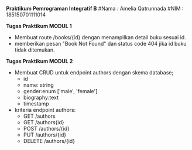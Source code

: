 **Praktikum Pemrograman Integratif B**
#Nama : Amelia Qatrunnada
#NIM  : 185150701111014

**Tugas Praktikum MODUL 1**
- Membuat route /books/{id} dengan menampilkan detail buku sesuai id.
- memberikan pesan "Book Not Found" dan status code 404 jika id buku tidak ditemukan.

**Tugas Praktikum MODUL 2**
- Membuat CRUD untuk endpoint authors dengan skema database;
    - id
    - name: string
    - gender:enum ['male', 'female']
    - biography:text
    - timestamp
- kriteria endpoint authors:
    - GET /authors
    - GET /authors{id}
    - POST /authors/{id}
    - PUT /authors/{id}
    - DELETE /authors/{id}
